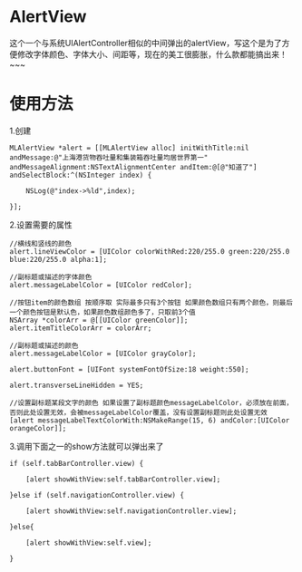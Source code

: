 # AlertView
这个一个与系统UIAlertController相似的中间弹出的alertView，写这个是为了方便修改字体颜色、字体大小、间距等，现在的美工很膨胀，什么款都能搞出来！~~~

# 使用方法

1.创建

    MLAlertView *alert = [[MLAlertView alloc] initWithTitle:nil andMessage:@"上海港货物吞吐量和集装箱吞吐量均居世界第一" andMessageAlignment:NSTextAlignmentCenter andItem:@[@"知道了"] andSelectBlock:^(NSInteger index) {

        NSLog(@"index->%ld",index);

    }];

2.设置需要的属性

    //横线和竖线的颜色
    alert.lineViewColor = [UIColor colorWithRed:220/255.0 green:220/255.0 blue:220/255.0 alpha:1];

    //副标题或描述的字体颜色
    alert.messageLabelColor = [UIColor redColor];

    //按钮item的颜色数组 按顺序取 实际最多只有3个按钮 如果颜色数组只有两个颜色，则最后一个颜色按钮是默认色，如果颜色数组颜色多了，只取前3个值
    NSArray *colorArr = @[[UIColor greenColor]];
    alert.itemTitleColorArr = colorArr;

    //副标题或描述的颜色
    alert.messageLabelColor = [UIColor grayColor];

    alert.buttonFont = [UIFont systemFontOfSize:18 weight:550];

    alert.transverseLineHidden = YES;

    //设置副标题某段文字的颜色 如果设置了副标题颜色messageLabelColor，必须放在前面，否则此处设置无效，会被messageLabelColor覆盖，没有设置副标题则此处设置无效
    [alert messageLabelTextColorWith:NSMakeRange(15, 6) andColor:[UIColor orangeColor]];
    
3.调用下面之一的show方法就可以弹出来了

    if (self.tabBarController.view) {
    
        [alert showWithView:self.tabBarController.view];
        
    }else if (self.navigationController.view) {
    
        [alert showWithView:self.navigationController.view];
    
    }else{
    
        [alert showWithView:self.view];
    
    }
    
    
